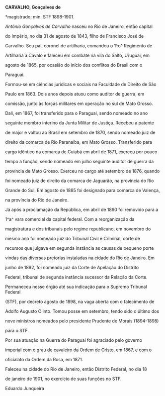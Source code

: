 **CARVALHO, Gonçalves de**



\*magistrado; min. STF 1898-1901.



*Antônio Gonçalves de Carvalho* nasceu no Rio de Janeiro, então capital

do Império, no dia 31 de agosto de 1843, filho de Francisco José de

Carvalho. Seu pai, coronel de artilharia, comandou o 1^o^ Regimento de

Artilharia a Cavalo e faleceu em combate na vila do Salto, Uruguai, em

agosto de 1865, por ocasião do início dos conflitos do Brasil com o

Paraguai.



Formou-se em ciências jurídicas e sociais na Faculdade de Direito de São

Paulo em 1863. Dois anos depois atuou como auditor de guerra, em

comissão, junto às forças militares em operação no sul de Mato Grosso.

Dali, em 1867, foi transferido para o Paraguai, sendo nomeado no ano

seguinte membro interino da Junta Militar de Justiça. Recebeu a patente

de major e voltou ao Brasil em setembro de 1870, sendo nomeado juiz de

direito da comarca de Rio Paranaíba, em Mato Grosso. Transferido para

cargo idêntico na comarca de Cuiabá em abril de 1871, exerceu por pouco

tempo a função, sendo nomeado em julho seguinte auditor de guerra da

província de Mato Grosso. Exerceu no cargo até setembro de 1876, quando

foi nomeado juiz de direito da comarca de Jaguarão, na província do Rio

Grande do Sul. Em agosto de 1885 foi designado para comarca de Valença,

na província do Rio de Janeiro.



Já após a proclamação da República, em abril de 1890 foi removido para a

1^a^ vara comercial da capital federal. Com a reorganização da

magistratura e dos tribunais pelo regime republicano, em novembro do

mesmo ano foi nomeado juiz do Tribunal Civil e Criminal, corte de

recursos que julgava em segunda instância as causas de pequeno porte

vindas das diversas pretorias instaladas na cidade do Rio de Janeiro. Em

junho de 1892, foi nomeado juiz da Corte de Apelação do Distrito

Federal, tribunal de segunda instância sucessor da Relação da Corte.

Permaneceu nesse órgão até sua indicação para o Supremo Tribunal Federal

(STF), por decreto agosto de 1898, na vaga aberta com o falecimento de

Adolfo Augusto Olinto. Tomou posse em setembro, tendo sido o último dos

nove ministros nomeados pelo presidente Prudente de Morais (1894-1898)

para o STF.



Por sua atuação na Guerra do Paraguai foi agraciado pelo governo

imperial com o grau de cavaleiro da Ordem de Cristo, em 1867, e com o

oficialato da Ordem da Rosa, em 1871.



Faleceu na cidade do Rio de Janeiro, então Distrito Federal, no dia 18

de janeiro de 1901, no exercício de suas funções no STF.



Eduardo Junqueira



